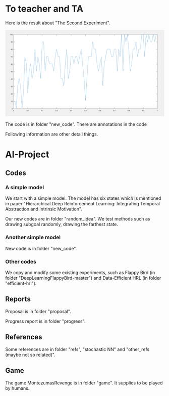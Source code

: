 # To teacher and TA

Here is the result about "The Second Experiment".

![Image text](https://raw.githubusercontent.com/faebdc/AI-Project/master/Final_Report/result.png)

The code is in folder "new_code". There are annotations in the code

Following information are other detail things.

# AI-Project

## Codes

### A simple model

We start with a simple model. The model has six states which is mentioned in paper "Hierarchical Deep Reinforcement Learning: Integrating Temporal Abstraction and Intrinsic Motivation".

Our new codes are in folder "random_idea". We test methods such as drawing subgoal randomly, drawing the farthest state.

### Another simple model

New code is in folder "new_code".

### Other codes

We copy and modify some existing experiments, such as Flappy Bird (in folder "DeepLearningFlappyBird-master") and Data-Efficient HRL (in folder "efficient-hrl").

## Reports

Proposal is in folder "proposal".

Progress report is in folder "progress".

## References

Some references are in folder "refs", "stochastic NN" and "other_refs (maybe not so related)".

## Game

The game MontezumasRevenge is in folder "game". It supplies to be played by humans.